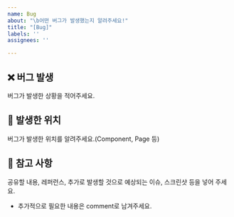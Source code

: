 ```yaml
---
name: Bug
about: "\b어떤 버그가 발생했는지 알려주세요!"
title: "[Bug]"
labels: ''
assignees: ''

---
```


## ❌ 버그 발생
버그가 발생한 상황을 적어주세요.

## 🐞 발생한 위치
버그가 발생한 위치를 알려주세요.(Component, Page 등)

## 📖 참고 사항
공유할 내용, 레퍼런스, 추가로 발생할 것으로 예상되는 이슈, 스크린샷 등을 넣어 주세요.
- 추가적으로 필요한 내용은 comment로 남겨주세요.